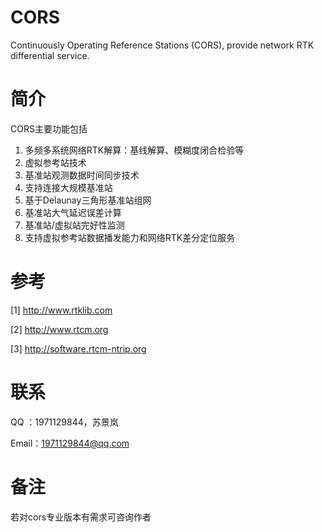 # CORS
Continuously Operating Reference Stations (CORS), provide network RTK differential service.

# 简介
CORS主要功能包括
1. 多频多系统网络RTK解算：基线解算、模糊度闭合检验等
2. 虚拟参考站技术
3. 基准站观测数据时间同步技术
4. 支持连接大规模基准站
5. 基于Delaunay三角形基准站组网
6. 基准站大气延迟误差计算
7. 基准站/虚拟站完好性监测
8. 支持虚拟参考站数据播发能力和网络RTK差分定位服务

# 参考
[1] http://www.rtklib.com 

[2] http://www.rtcm.org

[3] http://software.rtcm-ntrip.org

# 联系

QQ  ：1971129844，苏景岚

Email：1971129844@qq.com

# 备注
若对cors专业版本有需求可咨询作者
